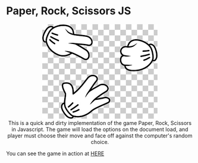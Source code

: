 # Paper, Rock, Scissors JS
<p align="center">
<img src="prs-icon.png" /><br>
This is a quick and dirty implementation of the game Paper, Rock, Scissors in Javascript. The game will load the options on the document load, and player must choose their move and face off against the computer's random choice.

You can see the game in action at [HERE](https://roncodes.github.io/paper-rock-scissors-js/ "HERE")
</p>
